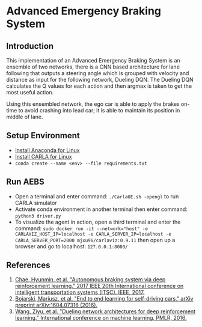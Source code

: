 # Advanced Emergency Braking System 
## Introduction
This implementation of an Advanced Emergency Braking System is an ensemble of two networks, there is a CNN based architecture for lane following that outputs a steering angle which is grouped with velocity and distance as input for the following network, Dueling DQN. The Dueling DQN calculates the Q values for each action and then argmax is taken to get the most useful action.

Using this ensembled network, the ego car is able to apply the brakes on-time to avoid crashing into lead car; it is able to maintain its position in middle of lane.


## Setup Environment
- [Install Anaconda for Linux](https://docs.anaconda.com/anaconda/install/linux/)
- [Install CARLA for Linux](https://carla.readthedocs.io/en/0.9.11/start_quickstart/)
- `conda create --name <env> --file requirements.txt`

## Run AEBS
- Open a terminal and enter command: `./CarlaUE.sh -opengl` to run CARLA simulator
- Activate conda environment in another terminal then enter command: `python3 driver.py`
- To visualize the agent in action, open a third terminal and enter the command: `sudo docker run -it --network="host" -e CARLAVIZ_HOST_IP=localhost -e CARLA_SERVER_IP=localhost -e CARLA_SERVER_PORT=2000 mjxu96/carlaviz:0.9.11` then open up a browser and go to localhost: `127.0.0.1:8080/`

## References
1. [Chae, Hyunmin, et al. "Autonomous braking system via deep reinforcement learning." 2017 IEEE 20th International conference on intelligent transportation systems (ITSC). IEEE, 2017.](https://arxiv.org/abs/1702.02302)
2. [Bojarski, Mariusz, et al. "End to end learning for self-driving cars." arXiv preprint arXiv:1604.07316 (2016).](https://arxiv.org/abs/1604.07316)
3. [Wang, Ziyu, et al. "Dueling network architectures for deep reinforcement learning." International conference on machine learning. PMLR, 2016.](https://arxiv.org/abs/1511.06581)
